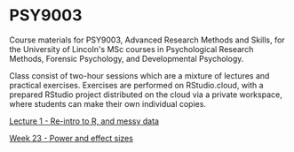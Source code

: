 # PSY9003
Course materials for PSY9003, Advanced Research Methods and Skills, for the University of Lincoln's MSc courses in Psychological Research Methods, Forensic Psychology, and Developmental Psychology.

Class consist of two-hour sessions which are a mixture of lectures and practical exercises. Exercises are performed on RStudio.cloud, with a prepared RStudio project distributed on the cloud via a private workspace, where students can make their own individual copies.


[Lecture 1 - Re-intro to R, and messy data](Lecture-01-messy-data.html)

[Week 23 - Power and effect sizes](Week-23---Power-and-Effect-size.html)

